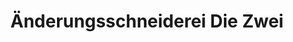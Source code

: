 ---
title: "Änderungsschneiderei Die Zwei"
url: /wesel/aenderungsschneiderei-die-zwei/
shop: Schneiderei
---